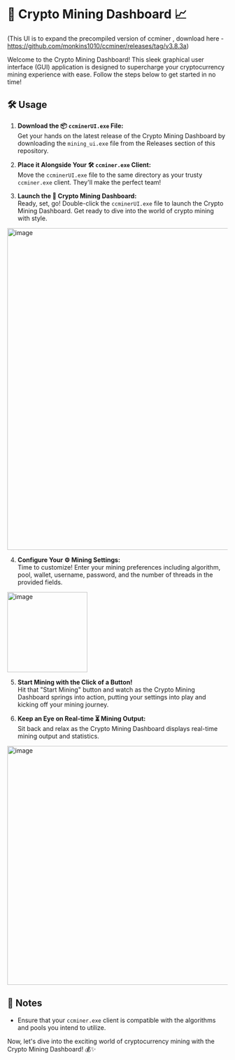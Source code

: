 # 🚀 Crypto Mining Dashboard 📈

(This UI is to expand the precompiled version of ccminer , download here - https://github.com/monkins1010/ccminer/releases/tag/v3.8.3a)

Welcome to the Crypto Mining Dashboard! This sleek graphical user interface (GUI) application is designed to supercharge your cryptocurrency mining experience with ease. Follow the steps below to get started in no time!

## 🛠️ Usage

1. **Download the 📦 `ccminerUI.exe` File:**  
   Get your hands on the latest release of the Crypto Mining Dashboard by downloading the `mining_ui.exe` file from the Releases section of this repository.

2. **Place it Alongside Your 🛠️ `ccminer.exe` Client:**  
   Move the `ccminerUI.exe` file to the same directory as your trusty `ccminer.exe` client. They'll make the perfect team!

3. **Launch the 🚀 Crypto Mining Dashboard:**  
   Ready, set, go! Double-click the `ccminerUI.exe` file to launch the Crypto Mining Dashboard. Get ready to dive into the world of crypto mining with style.


<img width="734" alt="image" src="https://github.com/1800dinky/ccminer-UI-verus-/assets/111404298/0cb15c07-0973-41a7-9f2a-afc4441256e5">


4. **Configure Your ⚙️ Mining Settings:**  
   Time to customize! Enter your mining preferences including algorithm, pool, wallet, username, password, and the number of threads in the provided fields.

<img width="183" alt="image" src="https://github.com/1800dinky/ccminer-UI-verus-/assets/111404298/4669de42-cf24-4864-a544-804151ad69a0">


5. **Start Mining with the Click of a Button!**  
   Hit that "Start Mining" button and watch as the Crypto Mining Dashboard springs into action, putting your settings into play and kicking off your mining journey.

6. **Keep an Eye on Real-time ⏳ Mining Output:**  
   Sit back and relax as the Crypto Mining Dashboard displays real-time mining output and statistics.

<img width="545" alt="image" src="https://github.com/1800dinky/ccminer-UI-verus-/assets/111404298/5f83ab86-4f4d-4035-b2c0-3482ea9c1758">


## 📝 Notes

- Ensure that your `ccminer.exe` client is compatible with the algorithms and pools you intend to utilize.

Now, let's dive into the exciting world of cryptocurrency mining with the Crypto Mining Dashboard! 💰✨
